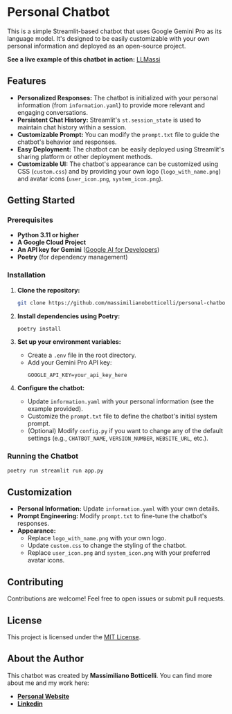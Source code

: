 # Personal Chatbot

This is a simple Streamlit-based chatbot that uses Google Gemini Pro as its language model. It's designed to be easily customizable with your own personal information and deployed as an open-source project.

**See a live example of this chatbot in action:** [LLMassi](https://massimilianobotticelli.me/llmassi/)

## Features

* **Personalized Responses:** The chatbot is initialized with your personal information (from `information.yaml`) to provide more relevant and engaging conversations.
* **Persistent Chat History:** Streamlit's `st.session_state` is used to maintain chat history within a session.
* **Customizable Prompt:** You can modify the `prompt.txt` file to guide the chatbot's behavior and responses.
* **Easy Deployment:** The chatbot can be easily deployed using Streamlit's sharing platform or other deployment methods.
* **Customizable UI:**  The chatbot's appearance can be customized using CSS (`custom.css`) and by providing your own logo (`logo_with_name.png`) and avatar icons (`user_icon.png`, `system_icon.png`).

## Getting Started

### Prerequisites

* **Python 3.11 or higher**
* **A Google Cloud Project**
* **An API key for Gemini** ([Google AI for Developers](https://ai.google.dev/))
* **Poetry** (for dependency management)

### Installation

1. **Clone the repository:**
   ```bash
   git clone https://github.com/massimilianobotticelli/personal-chatbot
   ```

2. **Install dependencies using Poetry:**

   ```bash
   poetry install
   ```

3. **Set up your environment variables:**

   * Create a `.env` file in the root directory.
   * Add your Gemini Pro API key:
     ```
     GOOGLE_API_KEY=your_api_key_here
     ```

4. **Configure the chatbot:**

   * Update `information.yaml` with your personal information (see the example provided).
   * Customize the `prompt.txt` file to define the chatbot's initial system prompt.
   * (Optional) Modify `config.py` if you want to change any of the default settings (e.g., `CHATBOT_NAME`, `VERSION_NUMBER`, `WEBSITE_URL`, etc.).

### Running the Chatbot

```bash
poetry run streamlit run app.py
```

## Customization

* **Personal Information:** Update `information.yaml` with your own details.
* **Prompt Engineering:** Modify `prompt.txt` to fine-tune the chatbot's responses.
* **Appearance:** 
    * Replace `logo_with_name.png` with your own logo.
    * Update `custom.css` to change the styling of the chatbot.
    * Replace `user_icon.png` and `system_icon.png` with your preferred avatar icons.

## Contributing

Contributions are welcome! Feel free to open issues or submit pull requests.

## License

This project is licensed under the [MIT License](LICENSE).

## About the Author

This chatbot was created by **Massimiliano Botticelli**. You can find more about me and my work here:

* [**Personal Website**](https://massimilianobotticelli.me/)
* [**Linkedin**](https://www.linkedin.com/in/massimilianobotticelli/)
